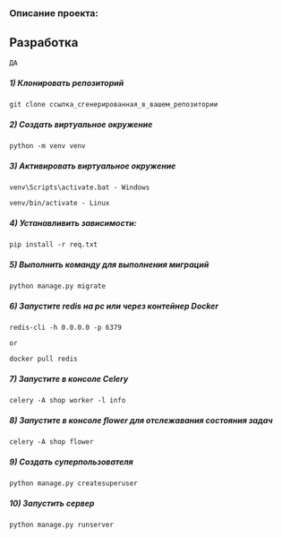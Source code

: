 <h2 alingn='center'></h2>

### Описание проекта:
    

## Разработка
    ДА


##### 1) Клонировать репозиторий

    git clone ссылка_сгенерированная_в_вашем_репозитории

##### 2) Создать виртуальное окружение

    python -m venv venv
    
##### 3) Активировать виртуальное окружение

    venv\Scripts\activate.bat - Windows

    venv/bin/activate - Linux

##### 4) Устанавливить зависимости:

    pip install -r req.txt

##### 5) Выполнить команду для выполнения миграций

    python manage.py migrate

##### 6) Запустите redis на pc или через контейнер Docker

    redis-cli -h 0.0.0.0 -p 6379
    
    or

    docker pull redis

##### 7) Запустите в консоле Celery

    celery -A shop worker -l info
 

##### 8) Запустите в консоле flower для отслежавания состояния задач

    celery -A shop flower


##### 9) Создать суперпользователя

    python manage.py createsuperuser
    
##### 10) Запустить сервер

    python manage.py runserver

